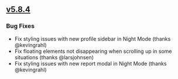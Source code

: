 ## [v5.8.4](https://github.com/honestbleeps/Reddit-Enhancement-Suite/releases/v5.8.4)

### Bug Fixes

- Fix styling issues with new profile sidebar in Night Mode (thanks @kevingrahl)
- Fix floating elements not disappearing when scrolling up in some situations (thanks @larsjohnsen)
- Fix styling issues with new report modal in Night Mode (thanks @kevingrahl)
